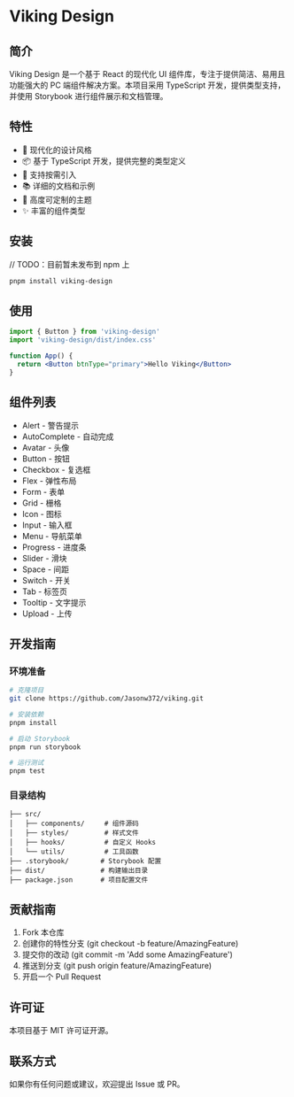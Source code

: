 # Viking Design

## 简介

Viking Design 是一个基于 React 的现代化 UI 组件库，专注于提供简洁、易用且功能强大的 PC 端组件解决方案。本项目采用 TypeScript 开发，提供类型支持，并使用 Storybook 进行组件展示和文档管理。

## 特性

- 🎨 现代化的设计风格
- 📦 基于 TypeScript 开发，提供完整的类型定义
- 🔧 支持按需引入
- 📚 详细的文档和示例
- 🎯 高度可定制的主题
- ✨ 丰富的组件类型

## 安装

// TODO：目前暂未发布到 npm 上
```bash
pnpm install viking-design
```

## 使用

```jsx
import { Button } from 'viking-design'
import 'viking-design/dist/index.css'

function App() {
  return <Button btnType="primary">Hello Viking</Button>
}
```

## 组件列表

- Alert - 警告提示
- AutoComplete - 自动完成
- Avatar - 头像
- Button - 按钮
- Checkbox - 复选框
- Flex - 弹性布局
- Form - 表单
- Grid - 栅格
- Icon - 图标
- Input - 输入框
- Menu - 导航菜单
- Progress - 进度条
- Slider - 滑块
- Space - 间距
- Switch - 开关
- Tab - 标签页
- Tooltip - 文字提示
- Upload - 上传

## 开发指南

### 环境准备

```bash
# 克隆项目
git clone https://github.com/Jasonw372/viking.git

# 安装依赖
pnpm install

# 启动 Storybook
pnpm run storybook

# 运行测试
pnpm test
```

### 目录结构

```
├── src/
│   ├── components/     # 组件源码
│   ├── styles/         # 样式文件
│   ├── hooks/          # 自定义 Hooks
│   └── utils/          # 工具函数
├── .storybook/        # Storybook 配置
├── dist/              # 构建输出目录
├── package.json       # 项目配置文件
```

## 贡献指南

1. Fork 本仓库
2. 创建你的特性分支 (git checkout -b feature/AmazingFeature)
3. 提交你的改动 (git commit -m 'Add some AmazingFeature')
4. 推送到分支 (git push origin feature/AmazingFeature)
5. 开启一个 Pull Request

## 许可证

本项目基于 MIT 许可证开源。

## 联系方式

如果你有任何问题或建议，欢迎提出 Issue 或 PR。
